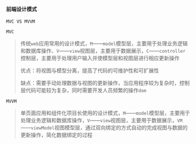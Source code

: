 #### 前端设计模式

`MVC VS MVVM`

`MVC`

> 传统`web`应用常用的设计模式，`M`——`model`模型层，主要用于处理业务逻辑和数据库操作、`V`——`view`视图层，主要用于数据展示，`C`——`controller`控制层，主要用于处理用户输入并使模型层和视图层进行相应更新操作
>
> 优点：将视图与模型分离，提高了代码的可维护性和可扩展性
>
> 缺点：需要手动处理数据与视图的更新操作，当应用程序较为复杂时，控制层代码可能较为复杂，同时需要开发人员频繁的操作`dom`

`MVVM`

> 单页面应用和组件化项目长使用的设计模式，`M`——`model`模型层，主要用于处理业务逻辑和数据库操作，`V`——`view`视图层，主要用于数据展示，`VM`——`viewModel`视图模型层，通过双向绑定的方式自动的完成视图与数据的更新操作，简化数据绑定的过程